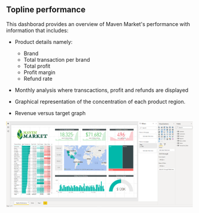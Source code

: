 ## Topline performance

This dashborad provides an overview of Maven Market's performance with information that includes:

* Product details namely:
  * Brand
  * Total transaction per brand
  * Total profit
  * Profit margin
  * Refund rate

* Monthly analysis where transcactions, profit and refunds are displayed

* Graphical representation of the concentration of each product region.

* Revenue versus target graph 

<p align="center">
  <img width="1200" src="https://github.com/Mufumi/Udemy---Microsoft-Power-BI-Desktop-for-Business-Intelligence/blob/main/Bonus%20Project/Documentation%20Illustration/MM_Topline_Performance.png" alt="Maven Market Topline performance">
</p>
